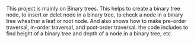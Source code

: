 This project is mainly on Binary trees. This helps to create a binary tree node, to insert or delet node in a binary tree, to check a node in a binary tree wheather a leaf or root node. And also shows how to make pre-order traversal, in-order traversal, and post-order traversal. the code includes to find height of a binary tree  and depth of a node in a binary tree, etc.
